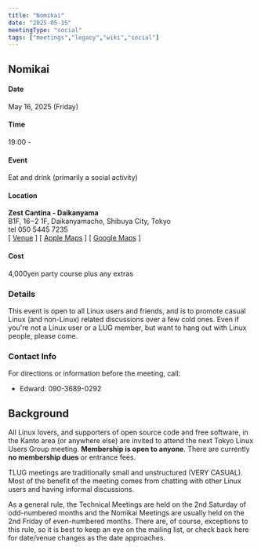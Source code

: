```yaml
---
title: "Nomikai"
date: "2025-05-15"
meetingType: "social"
tags: ["meetings","legacy","wiki","social"]
---
```


<h2 id="nomikai">Nomikai</h2>
<h4 id="date">Date</h4>
<p>May 16, 2025 (Friday)</p>
<h4 id="time">Time</h4>
<p>19:00 -</p>
<h4 id="event">Event</h4>
<p>Eat and drink (primarily a social activity)</p>
<h4 id="location">Location</h4>
<p><strong>Zest Cantina - Daikanyama</strong><br />
B1F, 16−2 1F, Daikanyamacho, Shibuya City, Tokyo<br />
tel 050 5445 7235<br />
[ <a href="https://zest-cantina.jp/daikanyama/">Venue</a> ]
[ <a href="https://maps.apple.com/place?place-id=IBB82791F0A95A1D9">Apple Maps</a> ]
[ <a href="https://goo.gl/maps/9ejrTuhJ2oQLeHmV6">Google Maps</a> ]</p>
<h4 id="cost">Cost</h4>
<p>4,000yen party course plus any extras</p>
<h3 id="details">Details</h3>
<p>This event is open to all Linux users and friends, and is to promote casual Linux (and non-Linux) related discussions over a few cold ones. Even if you're not a Linux user or a LUG member, but want to hang out with Linux people, please come.</p>
<h3 id="contact_info">Contact Info</h3>
<p>For directions or information before the meeting, call:</p>
<ul>
<li>Edward: 090-3689-0292</li>
</ul>

<h2 id="introduction">Background</h2>
<p>All Linux lovers, and supporters of open source code and free software, in the Kanto area (or anywhere else) are invited to attend the next Tokyo Linux Users Group meeting. <b>Membership is open to anyone</b>. There are currently <b>no membership dues</b> or entrance fees.</p>
<p>TLUG meetings are traditionally small and unstructured (VERY CASUAL). Most of the benefit of the meeting comes from chatting with other Linux users and having informal discussions.</p>
<p>As a general rule, the Technical Meetings are held on the 2nd Saturday of odd-numbered months and the Nomikai Meetings are usually held on the 2nd Friday of even-numbered months. There are, of course, exceptions to this rule, so it is best to keep an eye on the mailing list, or check back here for date/venue changes as the date approaches.</p>
